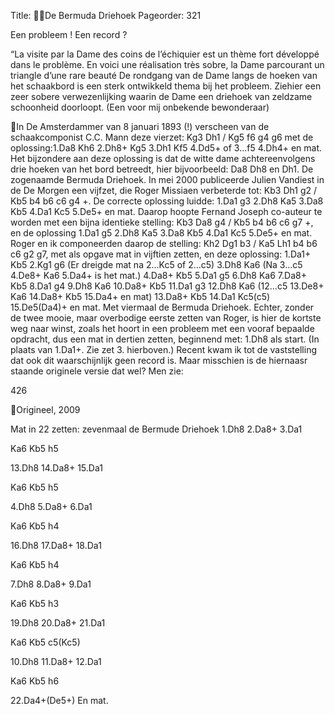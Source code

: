 Title: De Bermuda Driehoek
Pageorder: 321

Een probleem !
Een record ?

“La visite par la Dame des coins de l’échiquier est un thème fort
développé dans le problème. En voici une réalisation très sobre, la
Dame parcourant un triangle d’une rare beauté
De rondgang van de Dame langs de hoeken van het schaakbord is een
sterk ontwikkeld thema bij het probleem. Ziehier een zeer sobere verwezenlijking waarin de Dame een driehoek van zeldzame schoonheid
doorloopt.
(Een voor mij onbekende bewonderaar)

In De Amsterdammer van 8 januari 1893 (!) verscheen van de schaakcomponist C.C. Mann deze vierzet: Kg3 Dh1 / Kg5 f6 g4 g6 met de oplossing:1.Da8 Kh6 2.Dh8+ Kg5 3.Dh1 Kf5 4.Dd5+ of 3...f5 4.Dh4+ en mat.
Het bijzondere aan deze oplossing is dat de witte dame achtereenvolgens drie hoeken van het bord betreedt, hier bijvoorbeeld: Da8 Dh8
en Dh1. De zogenaamde Bermuda Driehoek.
In mei 2000 publiceerde Julien Vandiest in de De Morgen een vijfzet, die
Roger Missiaen verbeterde tot: Kb3 Dh1 g2 / Kb5 b4 b6 c6 g4 +. De correcte
oplossing luidde: 1.Da1 g3 2.Dh8 Ka5 3.Da8 Kb5 4.Da1 Kc5 5.De5+ en mat.
Daarop hoopte Fernand Joseph co-auteur te worden met een bijna identieke
stelling: Kb3 Da8 g4 / Kb5 b4 b6 c6 g7 +, en de oplossing 1.Da1 g5 2.Dh8
Ka5 3.Da8 Kb5 4.Da1 Kc5 5.De5+ en mat.
Roger en ik componeerden daarop de stelling: Kh2 Dg1 b3 / Ka5 Lh1 b4
b6 c6 g2 g7, met als opgave mat in vijftien zetten, en deze oplossing:
1.Da1+ Kb5 2.Kg1 g6 (Er dreigde mat na 2…Kc5 of 2…c5) 3.Dh8 Ka6 (Na
3…c5 4.De8+ Ka6 5.Da4+ is het mat.) 4.Da8+ Kb5 5.Da1 g5 6.Dh8 Ka6
7.Da8+ Kb5 8.Da1 g4 9.Dh8 Ka6 10.Da8+ Kb5 11.Da1 g3 12.Dh8 Ka6
(12…c5 13.De8+ Ka6 14.Da8+ Kb5 15.Da4+ en mat) 13.Da8+ Kb5 14.Da1
Kc5(c5) 15.De5(Da4)+ en mat. Met viermaal de Bermuda Driehoek.
Echter, zonder de twee mooie, maar overbodige eerste zetten van Roger,
is hier de kortste weg naar winst, zoals het hoort in een probleem met
een vooraf bepaalde opdracht, dus een mat in dertien zetten, beginnend
met: 1.Dh8 als start. (In plaats van 1.Da1+. Zie zet 3. hierboven.)
Recent kwam ik tot de vaststelling dat ook dit waarschijnlijk geen record
is. Maar misschien is de hiernaasr staande originele versie dat wel?
Men zie:

426

Origineel, 2009

Mat in 22 zetten: zevenmaal de Bermude Driehoek
1.Dh8
2.Da8+
3.Da1

Ka6
Kb5
h5

13.Dh8
14.Da8+
15.Da1

Ka6
Kb5
h5

4.Dh8
5.Da8+
6.Da1

Ka6
Kb5
h4

16.Dh8
17.Da8+
18.Da1

Ka6
Kb5
h4

7.Dh8
8.Da8+
9.Da1

Ka6
Kb5
h3

19.Dh8
20.Da8+
21.Da1

Ka6
Kb5
c5(Kc5)

10.Dh8
11.Da8+
12.Da1

Ka6
Kb5
h6

22.Da4+(De5+)
En mat.
